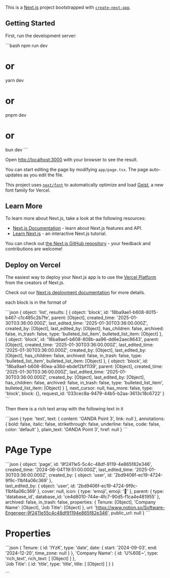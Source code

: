 This is a [Next.js](https://nextjs.org) project bootstrapped with [`create-next-app`](https://nextjs.org/docs/app/api-reference/cli/create-next-app).

## Getting Started

First, run the development server:

\`\`\`bash
npm run dev
# or
yarn dev
# or
pnpm dev
# or
bun dev
\`\`\`

Open [http://localhost:3000](http://localhost:3000) with your browser to see the result.

You can start editing the page by modifying `app/page.tsx`. The page auto-updates as you edit the file.

This project uses [`next/font`](https://nextjs.org/docs/app/building-your-application/optimizing/fonts) to automatically optimize and load [Geist](https://vercel.com/font), a new font family for Vercel.

## Learn More

To learn more about Next.js, take a look at the following resources:

- [Next.js Documentation](https://nextjs.org/docs) - learn about Next.js features and API.
- [Learn Next.js](https://nextjs.org/learn) - an interactive Next.js tutorial.

You can check out [the Next.js GitHub repository](https://github.com/vercel/next.js) - your feedback and contributions are welcome!

## Deploy on Vercel

The easiest way to deploy your Next.js app is to use the [Vercel Platform](https://vercel.com/new?utm_medium=default-template&filter=next.js&utm_source=create-next-app&utm_campaign=create-next-app-readme) from the creators of Next.js.

Check out our [Next.js deployment documentation](https://nextjs.org/docs/app/building-your-application/deploying) for more details.



each block is in the format of

\`\`\`json
{
  object: 'list',
  results: [
    {
      object: 'block',
      id: '18ba9ae1-b608-8015-b467-c1c485c2b7fe',
      parent: [Object],
      created_time: '2025-01-30T03:36:00.000Z',
      last_edited_time: '2025-01-30T03:36:00.000Z',
      created_by: [Object],
      last_edited_by: [Object],
      has_children: false,
      archived: false,
      in_trash: false,
      type: 'bulleted_list_item',
      bulleted_list_item: [Object]
    },
    {
      object: 'block',
      id: '18ba9ae1-b608-808b-aa96-dd6e2aec8643',
      parent: [Object],
      created_time: '2025-01-30T03:36:00.000Z',
      last_edited_time: '2025-01-30T03:36:00.000Z',
      created_by: [Object],
      last_edited_by: [Object],
      has_children: false,
      archived: false,
      in_trash: false,
      type: 'bulleted_list_item',
      bulleted_list_item: [Object]
    },
    {
      object: 'block',
      id: '18ba9ae1-b608-80ea-a38d-ebdef2bf1139',
      parent: [Object],
      created_time: '2025-01-30T03:36:00.000Z',
      last_edited_time: '2025-01-30T03:36:00.000Z',
      created_by: [Object],
      last_edited_by: [Object],
      has_children: false,
      archived: false,
      in_trash: false,
      type: 'bulleted_list_item',
      bulleted_list_item: [Object]
    }
  ],
  next_cursor: null,
  has_more: false,
  type: 'block',
  block: {},
  request_id: '033cec8a-9479-44b5-b2aa-3613c18c6722'
}
\`\`\`

Then there is a rich text array with the following text in it


\`\`\`json
{
    type: 'text',
    text: { content: 'OANDA  Point 3', link: null },
    annotations: {
        bold: false,
        italic: false,
        strikethrough: false,
        underline: false,
        code: false,
        color: 'default'
    },
    plain_text: 'OANDA  Point 3',
    href: null
}
\`\`\`


# PAge Type


\`\`\`json
 {
    object: 'page',
    id: '9f2411e5-5c4c-48df-9119-4e865f82e346',
    created_time: '2024-06-04T19:51:00.000Z',
    last_edited_time: '2025-01-30T03:36:00.000Z',
    created_by: { object: 'user', id: '2bd9406f-ec19-4724-9f9c-11bf4a06c369' },    
    last_edited_by: { object: 'user', id: '2bd9406f-ec19-4724-9f9c-11bf4a06c369' },
    cover: null,
    icon: { type: 'emoji', emoji: '💎' },
    parent: {
      type: 'database_id',
      database_id: 'ce4d8010-744e-4fc7-90d5-f1ca4e481955'
    },
    archived: false,
    in_trash: false,
    properties: {
      Tenure: [Object],
      'Company Name': [Object],
      'Job Title': [Object]
    },
    url: 'https://www.notion.so/Software-Engeneer-9f2411e55c4c48df91194e865f82e346',
    public_url: null
  }
\`\`\`

# Properties 

\`\`\`json
{
  Tenure: {
    id: 'IYzK',
    type: 'date',
    date: { start: '2024-09-03', end: '2024-12-20', time_zone: null }
  },
  'Company Name': { id: 'U%60E~', type: 'rich_text', rich_text: [ [Object] ] },    
  'Job Title': { id: 'title', type: 'title', title: [ [Object] ] }
}

\`\`\`
